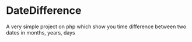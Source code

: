 # DateDifference
A very simple project on php which show you time difference between two dates in months, years, days

